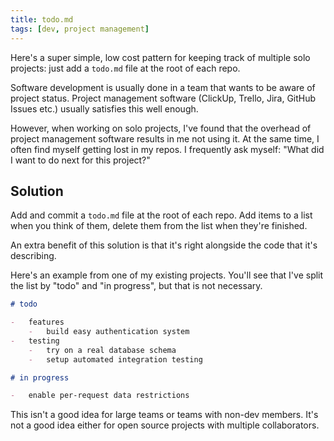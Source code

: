 ```yaml
---
title: todo.md
tags: [dev, project management]
---
```


Here's a super simple, low cost pattern for keeping track of multiple solo projects: just add a `todo.md` file at the root of each repo.

<!-- truncate -->

Software development is usually done in a team that wants to be aware of project status. Project management software (ClickUp, Trello, Jira, GitHub Issues etc.) usually satisfies this well enough.

However, when working on solo projects, I've found that the overhead of project management software results in me not using it. At the same time, I often find myself getting lost in my repos. I frequently ask myself: "What did I want to do next for this project?"

## Solution

Add and commit a `todo.md` file at the root of each repo. Add items to a list when you think of them, delete them from the list when they're finished.

An extra benefit of this solution is that it's right alongside the code that it's describing.

Here's an example from one of my existing projects. You'll see that I've split the list by "todo" and "in progress", but that is not necessary.

```markdown
# todo

-   features
    -   build easy authentication system
-   testing
    -   try on a real database schema
    -   setup automated integration testing

# in progress

-   enable per-request data restrictions
```

This isn't a good idea for large teams or teams with non-dev members. It's not a good idea either for open source projects with multiple collaborators.

